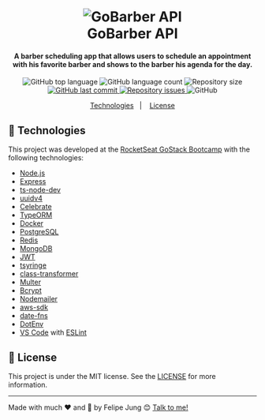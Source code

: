 <h1 align="center">
    <img alt="GoBarber API" src="https://res.cloudinary.com/dqcqifjms/image/upload/v1594050952/felipejung/gobarberlogo.svg" />
    <br>
    GoBarber API
</h1>

<h4 align="center">
  A barber scheduling app that allows users to schedule an appointment with his favorite barber and shows to the barber his agenda for the day.
</h4>
<p align="center">
  <img alt="GitHub top language" src="https://img.shields.io/github/languages/top/felipe-jm/gobarber-backend-typescript">

  <img alt="GitHub language count" src="https://img.shields.io/github/languages/count/felipe-jm/gobarber-backend-typescript">

  <img alt="Repository size" src="https://img.shields.io/github/repo-size/felipe-jm/gobarber-backend-typescript">
  <a href="https://github.com/felipe-jm/gobarber-backend-typescript/commits/master">
    <img alt="GitHub last commit" src="https://img.shields.io/github/last-commit/felipe-jm/gobarber-backend-typescript">
  </a>

  <a href="https://github.com/felipe-jm/gobarber-backend-typescript/issues">
    <img alt="Repository issues" src="https://img.shields.io/github/issues/felipe-jm/gobarber-backend-typescript">
  </a>

  <img alt="GitHub" src="https://img.shields.io/github/license/felipe-jm/gobarber-backend-typescript">
</p>

<p align="center">
  <a href="#rocket-technologies">Technologies</a>&nbsp;&nbsp;&nbsp;|&nbsp;&nbsp;&nbsp;
  <a href="#memo-license">License</a>
</p>

## :rocket: Technologies

This project was developed at the [RocketSeat GoStack Bootcamp](https://rocketseat.com.br/bootcamp) with the following technologies:

-  [Node.js][nodejs]
-  [Express](https://expressjs.com/)
-  [ts-node-dev](https://github.com/whitecolor/ts-node-dev)
-  [uuidv4](https://github.com/thenativeweb/uuidv4)
-  [Celebrate](https://github.com/arb/celebrate)
-  [TypeORM](https://github.com/typeorm/typeorm)
-  [Docker](https://www.docker.com/docker-community)
-  [PostgreSQL](https://www.postgresql.org/)
-  [Redis](https://redis.io/)
-  [MongoDB](https://www.mongodb.com/)
-  [JWT](https://jwt.io/)
-  [tsyringe](https://github.com/microsoft/tsyringe)
-  [class-transformer](https://github.com/typestack/class-transformer)
-  [Multer](https://github.com/expressjs/multer)
-  [Bcrypt](https://www.npmjs.com/package/bcrypt)
-  [Nodemailer](https://nodemailer.com/about/)
-  [aws-sdk](https://github.com/aws/aws-sdk-js)
-  [date-fns](https://date-fns.org/)
-  [DotEnv](https://www.npmjs.com/package/dotenv)
-  [VS Code][vc] with [ESLint][vceslint]

## :memo: License
This project is under the MIT license. See the [LICENSE](https://github.com/lukemorales/gobarber-api/blob/master/LICENSE) for more information.

---

Made with much :heart: and :muscle: by Felipe Jung :blush: <a href="https://www.linkedin.com/in/felipe-jung/">Talk to me!</a>

[nodejs]: https://nodejs.org/
[yarn]: https://yarnpkg.com/
[vc]: https://code.visualstudio.com/
[vceditconfig]: https://marketplace.visualstudio.com/items?itemName=EditorConfig.EditorConfig
[vceslint]: https://marketplace.visualstudio.com/items?itemName=dbaeumer.vscode-eslint

